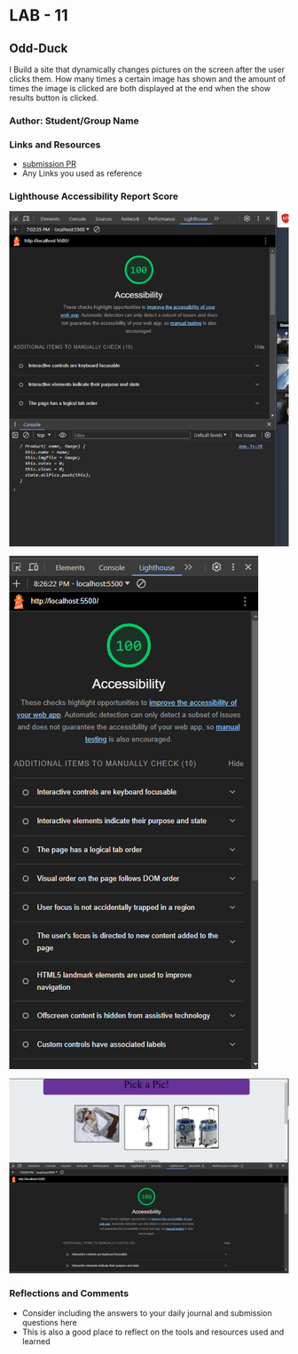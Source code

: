# LAB - 11

## Odd-Duck

I Build a site that dynamically changes pictures on the screen after the user clicks them.  How many times a certain image has shown and the amount of times the image is clicked are both displayed at the end when the show results button is clicked.

### Author: Student/Group Name

### Links and Resources

* [submission PR](http://xyz.com)
* Any Links you used as reference

### Lighthouse Accessibility Report Score

![lighthouse](img/lighthouse.png)

![secondlighthouse](img/lighthouse2.png)

![thirdLighthouse](img/lighthouse3.png)

### Reflections and Comments

* Consider including the answers to your daily journal and submission questions here
* This is also a good place to reflect on the tools and resources used and learned
